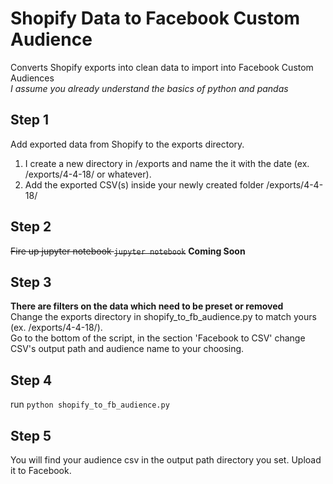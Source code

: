 # Shopify Data to Facebook Custom Audience
Converts Shopify exports into clean data to import into Facebook Custom Audiences<br />
*I assume you already understand the basics of python and pandas*

## Step 1
Add exported data from Shopify to the exports directory. <br />
1. I create a new directory in /exports and name the it with the date (ex. /exports/4-4-18/ or whatever). 
2. Add the exported CSV(s) inside your newly created folder /exports/4-4-18/

## Step 2
~~Fire up jupyter notebook `jupyter notebook`~~
**Coming Soon**


## Step 3
**There are filters on the data which need to be preset or removed** <br />
Change the exports directory in shopify_to_fb_audience.py to match yours (ex. /exports/4-4-18/). <br />
Go to the bottom of the script, in the section 'Facebook to CSV' change CSV's output path and audience name to your choosing. 

## Step 4
run `python shopify_to_fb_audience.py`

## Step 5 
You will find your audience csv in the output path directory you set. Upload it to Facebook.


